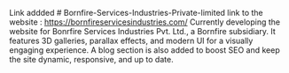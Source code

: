 Link addded # Bornfire-Services-Industries-Private-limited
link to the website : https://bornfireservicesindustries.com/
Currently developing the website for Bonrfire Services Industries Pvt. Ltd., a Bornfire subsidiary. It features 3D galleries, parallax effects, and modern UI for a visually engaging experience. A blog section is also added to boost SEO and keep the site dynamic, responsive, and up to date.
